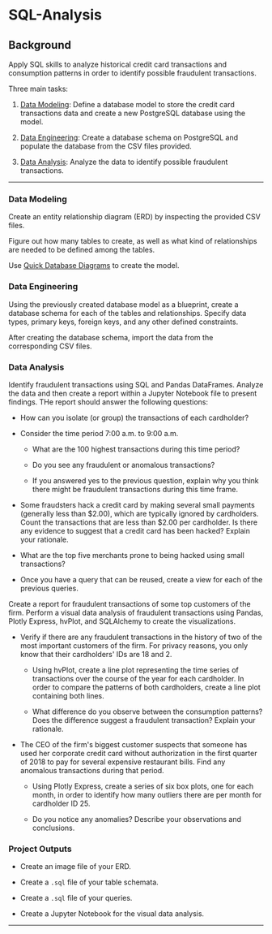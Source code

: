 # SQL-Analysis

## Background

Apply SQL skills to analyze historical credit card transactions and consumption patterns in order to identify possible fraudulent transactions.

Three main tasks:

1. [Data Modeling](#Data-Modeling):
Define a database model to store the credit card transactions data and create a new PostgreSQL database using the model.

2. [Data Engineering](#Data-Engineering): Create a database schema on PostgreSQL and populate the database from the CSV files provided.

3. [Data Analysis](#Data-Analysis): Analyze the data to identify possible fraudulent transactions.

---
### Data Modeling

Create an entity relationship diagram (ERD) by inspecting the provided CSV files.

Figure out how many tables to create, as well as what kind of relationships are needed to be defined among the tables.

Use [Quick Database Diagrams](https://app.quickdatabasediagrams.com/#/) to create the model.

### Data Engineering

Using the previously created database model as a blueprint, create a database schema for each of the tables and relationships. Specify data types, primary keys, foreign keys, and any other defined constraints.

After creating the database schema, import the data from the corresponding CSV files.

### Data Analysis

Identify fraudulent transactions using SQL and Pandas DataFrames. Analyze the data and then create a report within a Jupyter Notebook file to present findings. THe report should answer the following questions:

* How can you isolate (or group) the transactions of each cardholder?

* Consider the time period 7:00 a.m. to 9:00 a.m.

  * What are the 100 highest transactions during this time period?

  * Do you see any fraudulent or anomalous transactions?

  * If you answered yes to the previous question, explain why you think there might be fraudulent transactions during this time frame.

* Some fraudsters hack a credit card by making several small payments (generally less than $\$$2.00), which are typically ignored by cardholders. Count the transactions that are less than $2.00 per cardholder. Is there any evidence to suggest that a credit card has been hacked? Explain your rationale.

* What are the top five merchants prone to being hacked using small transactions?

* Once you have a query that can be reused, create a view for each of the previous queries.

Create a report for fraudulent transactions of some top customers of the firm. Perform a visual data analysis of fraudulent transactions using Pandas, Plotly Express, hvPlot, and SQLAlchemy to create the visualizations.

* Verify if there are any fraudulent transactions in the history of two of the most important customers of the firm. For privacy reasons, you only know that their cardholders' IDs are 18 and 2.

  * Using hvPlot, create a line plot representing the time series of transactions over the course of the year for each cardholder. In order to compare the patterns of both cardholders, create a line plot containing both lines.

  * What difference do you observe between the consumption patterns? Does the difference suggest a fraudulent transaction? Explain your rationale.

* The CEO of the firm's biggest customer suspects that someone has used her corporate credit card without authorization in the first quarter of 2018 to pay for several expensive restaurant bills. Find any anomalous transactions during that period.

  * Using Plotly Express, create a series of six box plots, one for each month, in order to identify how many outliers there are per month for cardholder ID 25.

  * Do you notice any anomalies? Describe your observations and conclusions.

### Project Outputs

* Create an image file of your ERD.

* Create a `.sql` file of your table schemata.

* Create a `.sql` file of your queries.

* Create a Jupyter Notebook for the visual data analysis.

---
